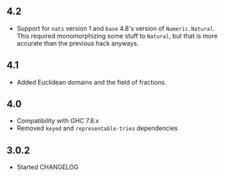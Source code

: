 4.2
---
* Support for `nats` version 1 and `base` 4.8's version of `Numeric.Natural`. This required monomorphizing some stuff to `Natural`, but that is more accurate than the previous hack anyways.

4.1
---
* Added Euclidean domains and the field of fractions.

4.0
---
* Compatibility with GHC 7.8.x
* Removed `keyed` and `representable-tries` dependencies

3.0.2
-----
* Started CHANGELOG
